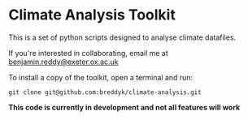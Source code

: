 # Climate Analysis Toolkit

This is a set of python scripts designed to analyse climate datafiles.

If you're interested in collaborating, email me at benjamin.reddy@exeter.ox.ac.uk

To install a copy of the toolkit, open a terminal and run:

	git clone git@github.com:breddyk/climate-analysis.git


**This code is currently in development and not all features will work**

